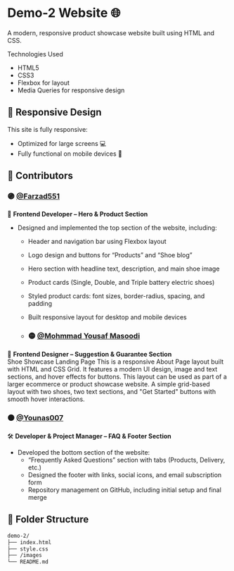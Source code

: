 # Demo-2 Website 🌐

A modern, responsive product showcase website built using HTML and CSS.

Technologies Used
- HTML5
- CSS3
- Flexbox for layout
- Media Queries for responsive design

## 📱 Responsive Design
This site is fully responsive:
- Optimized for large screens 💻
- Fully functional on mobile devices 📱

## 👥 Contributors

### 🟣 [@Farzad551](https://github.com/Farzad551)  
🔧 **Frontend Developer – Hero & Product Section**  
- Designed and implemented the top section of the website, including:
  - Header and navigation bar using Flexbox layout
  - Logo design and buttons for “Products” and “Shoe blog”
  - Hero section with headline text, description, and main shoe image
  - Product cards (Single, Double, and Triple battery electric shoes)
  - Styled product cards: font sizes, border-radius, spacing, and padding
  - Built responsive layout for desktop and mobile devices
 
  - ### 🟡 [@Mohmmad Yousaf Masoodi](https://github.com/Masoodi)  
🎨 **Frontend Designer – Suggestion & Guarantee Section**  
Shoe Showcase Landing Page This is a responsive About Page layout built with HTML and CSS Grid. It features a modern UI design, image and text sections, and hover effects for buttons. This layout can be used as part of a larger ecommerce or product showcase website.
A simple grid-based layout with two shoes, two text sections, and "Get Started" buttons with smooth hover interactions.

### ⚫ [@Younas007](https://github.com/Younas007)  
🛠️ **Developer & Project Manager – FAQ & Footer Section**  
- Developed the bottom section of the website:
  - “Frequently Asked Questions” section with tabs (Products, Delivery, etc.)
  - Designed the footer with links, social icons, and email subscription form
  - Repository management on GitHub, including initial setup and final merge

## 📁 Folder Structure
```bash
demo-2/
├── index.html
├── style.css
├── /images
└── README.md
